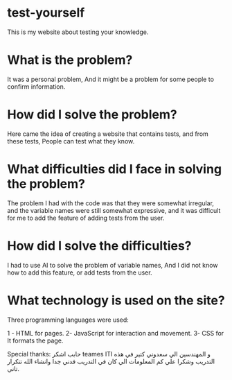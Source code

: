 # test-yourself 

This is my website about testing your knowledge. 

# What is the problem?
It was a personal problem, 
And it might be a problem for some people to confirm information.

# How did I solve the problem?
Here came the idea of ​​creating a website that contains tests, and from these tests,
People can test what they know.


# What difficulties did I face in solving the problem?
The problem I had with the code was that they were somewhat irregular, 
and the variable names were still somewhat expressive, 
and it was difficult for me to add the feature of adding tests from the user.

# How did I solve the difficulties?
I had to use AI to solve the problem of variable names, 
And I did not know how to add this feature, 
or add tests from the user.

# What technology is used on the site?
Three programming languages ​​were used:

1 - HTML for pages.   2- JavaScript for interaction and movement.  3- CSS for It formats the page.

Special thanks:
                                                حابب اشكر teames ITI و المهندسين الي سعدوني كتير في هذه التدريب وشكرا علي كم المعلومات الي كان في التدريب فدني جدا وانشاء الله تتكرار تاني.
